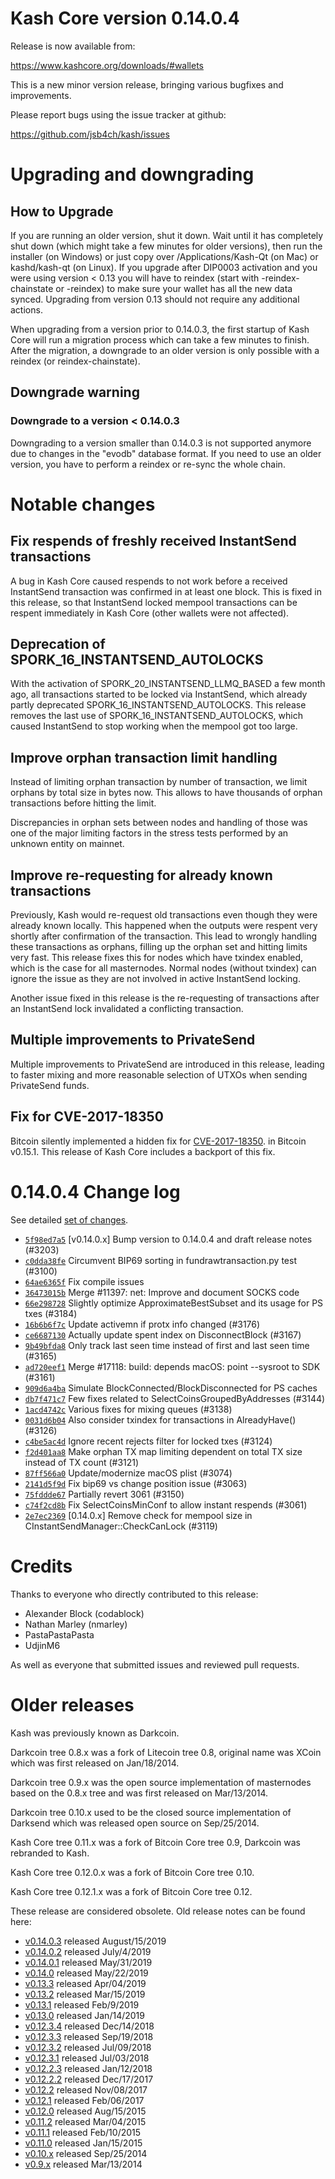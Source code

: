 Kash Core version 0.14.0.4
==========================

Release is now available from:

  <https://www.kashcore.org/downloads/#wallets>

This is a new minor version release, bringing various bugfixes and improvements.

Please report bugs using the issue tracker at github:

  <https://github.com/jsb4ch/kash/issues>


Upgrading and downgrading
=========================

How to Upgrade
--------------

If you are running an older version, shut it down. Wait until it has completely
shut down (which might take a few minutes for older versions), then run the
installer (on Windows) or just copy over /Applications/Kash-Qt (on Mac) or
kashd/kash-qt (on Linux). If you upgrade after DIP0003 activation and you were
using version < 0.13 you will have to reindex (start with -reindex-chainstate
or -reindex) to make sure your wallet has all the new data synced. Upgrading from
version 0.13 should not require any additional actions.

When upgrading from a version prior to 0.14.0.3, the
first startup of Kash Core will run a migration process which can take a few minutes
to finish. After the migration, a downgrade to an older version is only possible with
a reindex (or reindex-chainstate).

Downgrade warning
-----------------

### Downgrade to a version < 0.14.0.3

Downgrading to a version smaller than 0.14.0.3 is not supported anymore due to changes
in the "evodb" database format. If you need to use an older version, you have to perform
a reindex or re-sync the whole chain.

Notable changes
===============

Fix respends of freshly received InstantSend transactions
---------------------------------------------------------

A bug in Kash Core caused respends to not work before a received InstantSend transaction was confirmed in at least
one block. This is fixed in this release, so that InstantSend locked mempool transactions can be
respent immediately in Kash Core (other wallets were not affected).

Deprecation of SPORK_16_INSTANTSEND_AUTOLOCKS
---------------------------------------------

With the activation of SPORK_20_INSTANTSEND_LLMQ_BASED a few month ago, all transactions started to be locked via
InstantSend, which already partly deprecated SPORK_16_INSTANTSEND_AUTOLOCKS. This release removes the last use
of SPORK_16_INSTANTSEND_AUTOLOCKS, which caused InstantSend to stop working when the mempool got too large.

Improve orphan transaction limit handling
-----------------------------------------

Instead of limiting orphan transaction by number of transaction, we limit orphans by total size in bytes
now. This allows to have thousands of orphan transactions before hitting the limit.

Discrepancies in orphan sets between nodes and handling of those was one of the major limiting factors in
the stress tests performed by an unknown entity on mainnet.

Improve re-requesting for already known transactions
----------------------------------------------------

Previously, Kash would re-request old transactions even though they were already known locally. This
happened when the outputs were respent very shortly after confirmation of the transaction. This lead to
wrongly handling these transactions as orphans, filling up the orphan set and hitting limits very fast.
This release fixes this for nodes which have txindex enabled, which is the case for all masternodes. Normal
nodes (without txindex) can ignore the issue as they are not involved in active InstantSend locking.

Another issue fixed in this release is the re-requesting of transactions after an InstantSend lock invalidated
a conflicting transaction.

Multiple improvements to PrivateSend
------------------------------------

Multiple improvements to PrivateSend are introduced in this release, leading to faster mixing and more
reasonable selection of UTXOs when sending PrivateSend funds.

Fix for CVE-2017-18350
----------------------

Bitcoin silently implemented a hidden fix for [CVE-2017-18350](https://lists.linuxfoundation.org/pipermail/bitcoin-dev/2019-November/017453.html).
in Bitcoin v0.15.1. This release of Kash Core includes a backport of this fix.


0.14.0.4 Change log
===================

See detailed [set of changes](https://github.com/jsb4ch/kash/compare/v0.14.0.3...jsb4ch:v0.14.0.4).

- [`5f98ed7a5`](https://github.com/jsb4ch/kash/commit/5f98ed7a5) [v0.14.0.x] Bump version to 0.14.0.4 and draft release notes (#3203)
- [`c0dda38fe`](https://github.com/jsb4ch/kash/commit/c0dda38fe) Circumvent BIP69 sorting in fundrawtransaction.py test (#3100)
- [`64ae6365f`](https://github.com/jsb4ch/kash/commit/64ae6365f) Fix compile issues
- [`36473015b`](https://github.com/jsb4ch/kash/commit/36473015b) Merge #11397: net: Improve and document SOCKS code
- [`66e298728`](https://github.com/jsb4ch/kash/commit/66e298728) Slightly optimize ApproximateBestSubset and its usage for PS txes (#3184)
- [`16b6b6f7c`](https://github.com/jsb4ch/kash/commit/16b6b6f7c) Update activemn if protx info changed (#3176)
- [`ce6687130`](https://github.com/jsb4ch/kash/commit/ce6687130) Actually update spent index on DisconnectBlock (#3167)
- [`9b49bfda8`](https://github.com/jsb4ch/kash/commit/9b49bfda8) Only track last seen time instead of first and last seen time (#3165)
- [`ad720eef1`](https://github.com/jsb4ch/kash/commit/ad720eef1) Merge #17118: build: depends macOS: point --sysroot to SDK (#3161)
- [`909d6a4ba`](https://github.com/jsb4ch/kash/commit/909d6a4ba) Simulate BlockConnected/BlockDisconnected for PS caches
- [`db7f471c7`](https://github.com/jsb4ch/kash/commit/db7f471c7) Few fixes related to SelectCoinsGroupedByAddresses (#3144)
- [`1acd4742c`](https://github.com/jsb4ch/kash/commit/1acd4742c) Various fixes for mixing queues (#3138)
- [`0031d6b04`](https://github.com/jsb4ch/kash/commit/0031d6b04) Also consider txindex for transactions in AlreadyHave() (#3126)
- [`c4be5ac4d`](https://github.com/jsb4ch/kash/commit/c4be5ac4d) Ignore recent rejects filter for locked txes (#3124)
- [`f2d401aa8`](https://github.com/jsb4ch/kash/commit/f2d401aa8) Make orphan TX map limiting dependent on total TX size instead of TX count (#3121)
- [`87ff566a0`](https://github.com/jsb4ch/kash/commit/87ff566a0) Update/modernize macOS plist (#3074)
- [`2141d5f9d`](https://github.com/jsb4ch/kash/commit/2141d5f9d) Fix bip69 vs change position issue (#3063)
- [`75fddde67`](https://github.com/jsb4ch/kash/commit/75fddde67) Partially revert 3061 (#3150)
- [`c74f2cd8b`](https://github.com/jsb4ch/kash/commit/c74f2cd8b) Fix SelectCoinsMinConf to allow instant respends (#3061)
- [`2e7ec2369`](https://github.com/jsb4ch/kash/commit/2e7ec2369) [0.14.0.x] Remove check for mempool size in CInstantSendManager::CheckCanLock (#3119)

Credits
=======

Thanks to everyone who directly contributed to this release:

- Alexander Block (codablock)
- Nathan Marley (nmarley)
- PastaPastaPasta
- UdjinM6

As well as everyone that submitted issues and reviewed pull requests.

Older releases
==============

Kash was previously known as Darkcoin.

Darkcoin tree 0.8.x was a fork of Litecoin tree 0.8, original name was XCoin
which was first released on Jan/18/2014.

Darkcoin tree 0.9.x was the open source implementation of masternodes based on
the 0.8.x tree and was first released on Mar/13/2014.

Darkcoin tree 0.10.x used to be the closed source implementation of Darksend
which was released open source on Sep/25/2014.

Kash Core tree 0.11.x was a fork of Bitcoin Core tree 0.9,
Darkcoin was rebranded to Kash.

Kash Core tree 0.12.0.x was a fork of Bitcoin Core tree 0.10.

Kash Core tree 0.12.1.x was a fork of Bitcoin Core tree 0.12.

These release are considered obsolete. Old release notes can be found here:

- [v0.14.0.3](https://github.com/jsb4ch/kash/blob/master/doc/release-notes/kash/release-notes-0.14.0.3.md) released August/15/2019
- [v0.14.0.2](https://github.com/jsb4ch/kash/blob/master/doc/release-notes/kash/release-notes-0.14.0.2.md) released July/4/2019
- [v0.14.0.1](https://github.com/jsb4ch/kash/blob/master/doc/release-notes/kash/release-notes-0.14.0.1.md) released May/31/2019
- [v0.14.0](https://github.com/jsb4ch/kash/blob/master/doc/release-notes/kash/release-notes-0.14.0.md) released May/22/2019
- [v0.13.3](https://github.com/jsb4ch/kash/blob/master/doc/release-notes/kash/release-notes-0.13.3.md) released Apr/04/2019
- [v0.13.2](https://github.com/jsb4ch/kash/blob/master/doc/release-notes/kash/release-notes-0.13.2.md) released Mar/15/2019
- [v0.13.1](https://github.com/jsb4ch/kash/blob/master/doc/release-notes/kash/release-notes-0.13.1.md) released Feb/9/2019
- [v0.13.0](https://github.com/jsb4ch/kash/blob/master/doc/release-notes/kash/release-notes-0.13.0.md) released Jan/14/2019
- [v0.12.3.4](https://github.com/jsb4ch/kash/blob/master/doc/release-notes/kash/release-notes-0.12.3.4.md) released Dec/14/2018
- [v0.12.3.3](https://github.com/jsb4ch/kash/blob/master/doc/release-notes/kash/release-notes-0.12.3.3.md) released Sep/19/2018
- [v0.12.3.2](https://github.com/jsb4ch/kash/blob/master/doc/release-notes/kash/release-notes-0.12.3.2.md) released Jul/09/2018
- [v0.12.3.1](https://github.com/jsb4ch/kash/blob/master/doc/release-notes/kash/release-notes-0.12.3.1.md) released Jul/03/2018
- [v0.12.2.3](https://github.com/jsb4ch/kash/blob/master/doc/release-notes/kash/release-notes-0.12.2.3.md) released Jan/12/2018
- [v0.12.2.2](https://github.com/jsb4ch/kash/blob/master/doc/release-notes/kash/release-notes-0.12.2.2.md) released Dec/17/2017
- [v0.12.2](https://github.com/jsb4ch/kash/blob/master/doc/release-notes/kash/release-notes-0.12.2.md) released Nov/08/2017
- [v0.12.1](https://github.com/jsb4ch/kash/blob/master/doc/release-notes/kash/release-notes-0.12.1.md) released Feb/06/2017
- [v0.12.0](https://github.com/jsb4ch/kash/blob/master/doc/release-notes/kash/release-notes-0.12.0.md) released Aug/15/2015
- [v0.11.2](https://github.com/jsb4ch/kash/blob/master/doc/release-notes/kash/release-notes-0.11.2.md) released Mar/04/2015
- [v0.11.1](https://github.com/jsb4ch/kash/blob/master/doc/release-notes/kash/release-notes-0.11.1.md) released Feb/10/2015
- [v0.11.0](https://github.com/jsb4ch/kash/blob/master/doc/release-notes/kash/release-notes-0.11.0.md) released Jan/15/2015
- [v0.10.x](https://github.com/jsb4ch/kash/blob/master/doc/release-notes/kash/release-notes-0.10.0.md) released Sep/25/2014
- [v0.9.x](https://github.com/jsb4ch/kash/blob/master/doc/release-notes/kash/release-notes-0.9.0.md) released Mar/13/2014

